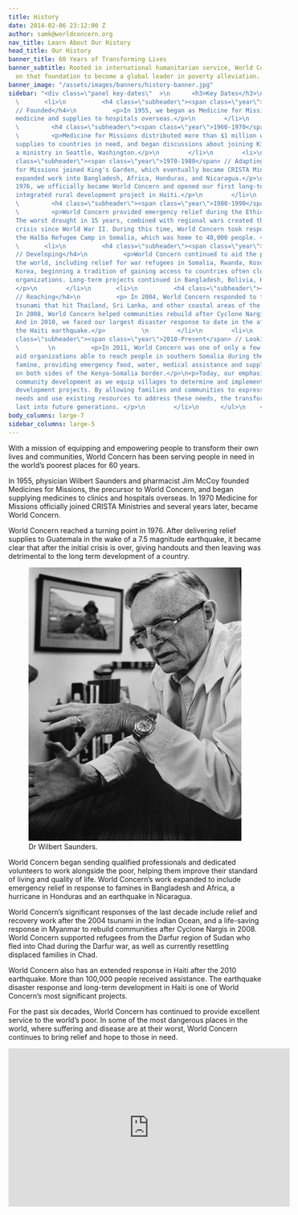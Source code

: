 ```yaml
---
title: History
date: 2014-02-06 23:12:00 Z
author: samk@worldconcern.org
nav_title: Learn About Our History
head_title: Our History
banner_title: 60 Years of Transforming Lives
banner_subtitle: Rooted in international humanitarian service, World Concern has built
  on that foundation to become a global leader in poverty alleviation.
banner_image: "/assets/images/banners/history-banner.jpg"
sidebar: "<div class=\"panel key-dates\"  >\n      <h3>Key Dates</h3>\n      <ul class=\"list-history\">\n
  \       <li>\n          <h4 class=\"subheader\"><span class=\"year\">1955</span>
  // Founded</h4>\n          <p>In 1955, we began as Medicine for Missions, providing
  medicine and supplies to hospitals overseas.</p>\n        </li>\n        <li>\n
  \         <h4 class=\"subheader\"><span class=\"year\">1960-1970</span> // Growing</h4>\n
  \         <p>Medicine for Missions distributed more than $1 million worth of medical
  supplies to countries in need, and began discussions about joining King's Garden,
  a ministry in Seattle, Washington.</p>\n        </li>\n        <li>\n          <h4
  class=\"subheader\"><span class=\"year\">1970-1980</span> // Adapting</h4>\n          <p>Medicine
  for Missions joined King's Garden, which eventually became CRISTA Ministries, and
  expanded work into Bangladesh, Africa, Honduras, and Nicaragua.</p>\n          <p>In
  1976, we officially became World Concern and opened our first long-term overseas
  integrated rural development project in Haiti.</p>\n        </li>\n        <li>\n
  \         <h4 class=\"subheader\"><span class=\"year\">1980-1990</span> // Responding</h4>\n
  \         <p>World Concern provided emergency relief during the Ethiopia famine.
  The worst drought in 15 years, combined with regional wars created the largest refugee
  crisis since World War II. During this time, World Concern took responsibility for
  the Halba Refugee Camp in Somalia, which was home to 40,000 people. </p>\n        </li>\n
  \       <li>\n          <h4 class=\"subheader\"><span class=\"year\">1990-2000</span>
  // Developing</h4>\n          <p>World Concern continued to aid the poor around
  the world, including relief for war refugees in Somalia, Rwanda, Kosovo, and North
  Korea, beginning a tradition of gaining access to countries often closed to other
  organizations. Long-term projects continued in Bangladesh, Bolivia, Haiti, and Thailand.
  </p>\n        </li>\n       <li>\n          <h4 class=\"subheader\"><span class=\"year\">2000-2010</span>
  // Reaching</h4>\n          <p> In 2004, World Concern responded to the devastating
  tsunami that hit Thailand, Sri Lanka, and other coastal areas of the Indian Ocean.
  In 2008, World Concern helped communities rebuild after Cyclone Nargis in Myanmar.
  And in 2010, we faced our largest disaster response to date in the aftermath of
  the Haiti earthquake.</p>          \n        </li>\n        <li>\n          <h4
  class=\"subheader\"><span class=\"year\">2010-Present</span> // Looking ahead</h4>
  \        \n          <p>In 2011, World Concern was one of only a few international
  aid organizations able to reach people in southern Somalia during the Horn of Africa
  famine, providing emergency food, water, medical assistance and supplies to thousands
  on both sides of the Kenya-Somalia border.</p>\n<p>Today, our emphasis is on holistic
  community development as we equip villages to determine and implement their own
  development projects. By allowing families and communities to express their own
  needs and use existing resources to address these needs, the transformation will
  last into future generations. </p>\n        </li>\n      </ul>\n    </div>"
body_columns: large-7
sidebar_columns: large-5
---
```


With a mission of equipping and empowering people to transform their own lives and communities, World Concern has been serving people in need in the world’s poorest places for 60 years.

In 1955, physician Wilbert Saunders and pharmacist Jim McCoy founded Medicines for Missions, the precursor to World Concern, and began supplying medicines to clinics and hospitals overseas. In 1970 Medicine for Missions officially joined CRISTA Ministries and several years later, became World Concern.

World Concern reached a turning point in 1976\. After delivering relief supplies to Guatemala in the wake of a 7.5 magnitude earthquake, it became clear that after the initial crisis is over, giving handouts and then leaving was detrimental to the long term development of a country.

<figure class="caption-image large-6 small-6 left">
<img src="/assets/images/wilbert-saunders.jpg" alt="Dr Wilbert Saunders">
<figcaption class="caption">Dr Wilbert Saunders.</figcaption>
</figure>

World Concern began sending qualified professionals and dedicated volunteers to work alongside the poor, helping them improve their standard of living and quality of life. World Concern’s work expanded to include emergency relief in response to famines in Bangladesh and Africa, a hurricane in Honduras and an earthquake in Nicaragua.

World Concern’s significant responses of the last decade include relief and recovery work after the 2004 tsunami in the Indian Ocean, and a life-saving response in Myanmar to rebuild communities after Cyclone Nargis in 2008\. World Concern supported refugees from the Darfur region of Sudan who fled into Chad during the Darfur war, as well as currently resettling displaced families in Chad.

World Concern also has an extended response in Haiti after the 2010 earthquake. More than 100,000 people received assistance. The earthquake disaster response and long-term development in Haiti is one of World Concern’s most significant projects.

For the past six decades, World Concern has continued to provide excellent service to the world’s poor. In some of the most dangerous places in the world, where suffering and disease are at their worst, World Concern continues to bring relief and hope to those in need.

<div class="flex-video widescreen"><iframe width="560" height="315" src="https://www.youtube.com/embed/26Ri1lFaHuM?rel=0&amp;controls=0&amp;showinfo=0" frameborder="0" allowfullscreen=""></iframe></div>
